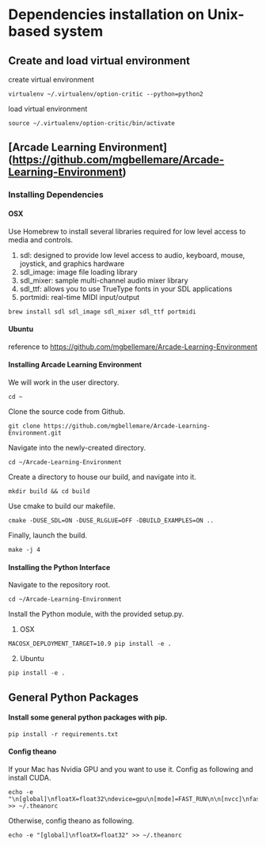# Dependencies installation on Unix-based system

## Create and load virtual environment

create virtual environment
```
virtualenv ~/.virtualenv/option-critic --python=python2
```

load virtual environment
```
source ~/.virtualenv/option-critic/bin/activate
```


## [Arcade Learning Environment] (https://github.com/mgbellemare/Arcade-Learning-Environment)

###  Installing Dependencies
#### OSX
Use Homebrew to install several libraries required for low level access to media and controls.

1. sdl: designed to provide low level access to audio, keyboard, mouse, joystick, and graphics hardware
2. sdl_image: image file loading library
3. sdl_mixer: sample multi-channel audio mixer library
4. sdl_ttf: allows you to use TrueType fonts in your SDL applications
5. portmidi: real-time MIDI input/output
```
brew install sdl sdl_image sdl_mixer sdl_ttf portmidi
```

#### Ubuntu
reference to https://github.com/mgbellemare/Arcade-Learning-Environment

####  Installing Arcade Learning Environment

We will work in the user directory.
```
cd ~
```

Clone the source code from Github.
```
git clone https://github.com/mgbellemare/Arcade-Learning-Environment.git
```

Navigate into the newly-created directory.
```
cd ~/Arcade-Learning-Environment
```

Create a directory to house our build, and navigate into it.
```
mkdir build && cd build
```

Use cmake to build our makefile.
```
cmake -DUSE_SDL=ON -DUSE_RLGLUE=OFF -DBUILD_EXAMPLES=ON ..
```

Finally, launch the build.
```
make -j 4
```

#### Installing the Python Interface
Navigate to the repository root.
```
cd ~/Arcade-Learning-Environment
```


Install the Python module, with the provided setup.py.
1. OSX
```
MACOSX_DEPLOYMENT_TARGET=10.9 pip install -e .
```
2. Ubuntu
```
pip install -e .
```


## General Python Packages

#### Install some general python packages with pip.

```
pip install -r requirements.txt
```

#### Config theano
If your Mac has Nvidia GPU and you want to use it. Config as following
and install CUDA.
```
echo -e "\n[global]\nfloatX=float32\ndevice=gpu\n[mode]=FAST_RUN\n\n[nvcc]\nfastmath=True\n\n[cuda]\nroot=/usr/local/cuda" >> ~/.theanorc
```

Otherwise, config theano as following.
```
echo -e "[global]\nfloatX=float32" >> ~/.theanorc
```
